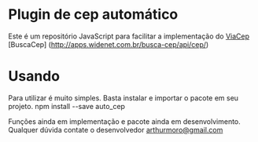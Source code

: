 # Plugin de cep automático 
Este é um repositório JavaScript para facilitar a implementação do 
[ViaCep](https://viacep.com.br)
[BuscaCep] (http://apps.widenet.com.br/busca-cep/api/cep/)

# Usando

Para utilizar é muito simples.
Basta instalar e importar o pacote em seu projeto.
npm install --save auto_cep

Funções ainda em implementação e pacote ainda em desenvolvimento.
Qualquer dúvida contate o desenvolvedor
arthurmoro@gmail.com